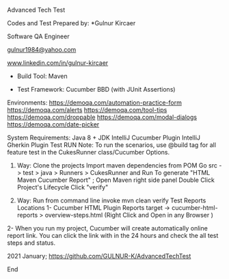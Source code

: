 Advanced Tech Test

Codes and Test Prepared by:
*Gulnur Kircaer

Software QA Engineer

gulnur1984@yahoo.com

www.linkedin.com/in/gulnur-kircaer

- Build Tool: Maven

- Test Framework: Cucumber BBD (with JUnit Assertions)

Environments:
https://demoqa.com/automation-practice-form
https://demoqa.com/alerts
https://demoqa.com/tool-tips
https://demoqa.com/droppable
https://demoqa.com/modal-dialogs
https://demoqa.com/date-picker

System Requirements:
Java 8 + JDK
IntelliJ Cucumber Plugin
IntelliJ Gherkin Plugin
Test RUN
Note: To run the scenarios, use @build tag for all feature test in the CukesRunner class/Cucumber Options.

1. Way:
Clone the projects
Import maven dependencies from POM
Go src -> test > java > Runners > CukesRunner and Run
To generate "HTML Maven Cucumber Report" ;
Open Maven right side panel Double Click Project's Lifecycle Click "verify"

2. Way:
Run from command line invoke mvn clean verify
Test Reports Locations
1- Cucumber HTML Plugin Reports target -> cucumber-html-reports > overview-steps.html (Right Click and Open in any Browser )

2- When you run my project, Cucumber will create automatically online report link. You can click the link with in the 24 hours and check the all test steps and status.


2021 January; https://github.com/GULNUR-K/AdvancedTechTest

End
